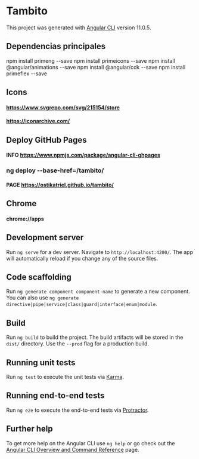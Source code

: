 # Tambito

This project was generated with [Angular CLI](https://github.com/angular/angular-cli) version 11.0.5.

## Dependencias principales

npm install primeng --save
npm install primeicons --save
npm install @angular/animations --save
npm install @angular/cdk --save
npm install primeflex --save

## Icons

#### https://www.svgrepo.com/svg/215154/store
#### https://iconarchive.com/

## Deploy GitHub Pages
#### INFO https://www.npmjs.com/package/angular-cli-ghpages
### ng deploy --base-href=/tambito/
#### PAGE https://ostikatriel.github.io/tambito/

## Chrome
#### chrome://apps

## Development server

Run `ng serve` for a dev server. Navigate to `http://localhost:4200/`. The app will automatically reload if you change any of the source files.

## Code scaffolding

Run `ng generate component component-name` to generate a new component. You can also use `ng generate directive|pipe|service|class|guard|interface|enum|module`.

## Build

Run `ng build` to build the project. The build artifacts will be stored in the `dist/` directory. Use the `--prod` flag for a production build.

## Running unit tests

Run `ng test` to execute the unit tests via [Karma](https://karma-runner.github.io).

## Running end-to-end tests

Run `ng e2e` to execute the end-to-end tests via [Protractor](http://www.protractortest.org/).

## Further help

To get more help on the Angular CLI use `ng help` or go check out the [Angular CLI Overview and Command Reference](https://angular.io/cli) page.
